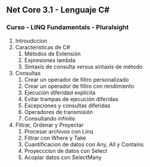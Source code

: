 ## Net Core 3.1 - Lenguaje C# 

### Curso - LINQ Fundamentals - Pluralsight

1. Introudccion
2. Caracteristicas de C#
    1. Métodos de Extensión
    2. Expresiones lambda
    3. Sintaxis de consulta versus sintaxis de método
3. Consultas
    1. Crear un operador de filtro personalizado
    2. Crear un operador de filtro con rendimiento
    3. Ejecución diferidad explicita
    4. Evitar trampas de ejecución diferidas
    5. Excepciones y consultas diferidas
    6. Operadores de transmisión
    7. Consultando infinito
4. Filtrar, Ordenar y Proyectar
    1. Procesar archivos con Linq
    2. Filtrar con Where y Take
    3. Cuantificacion de datos con Any, All y Contains
    4. Proyecccion de datos con Select
    5. Acoplar datos con SelectMany